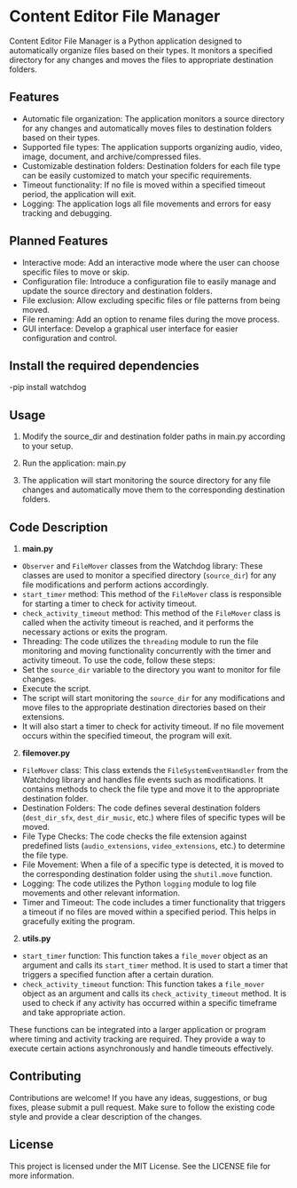 # Content Editor File Manager

Content Editor File Manager is a Python application designed to automatically organize files based on their types. It monitors a specified directory for any changes and moves the files to appropriate destination folders.

## Features

- Automatic file organization: The application monitors a source directory for any changes and automatically moves files to destination folders based on their types.
- Supported file types: The application supports organizing audio, video, image, document, and archive/compressed files.
- Customizable destination folders: Destination folders for each file type can be easily customized to match your specific requirements.
- Timeout functionality: If no file is moved within a specified timeout period, the application will exit.
- Logging: The application logs all file movements and errors for easy tracking and debugging.

## Planned Features

- Interactive mode: Add an interactive mode where the user can choose specific files to move or skip.
- Configuration file: Introduce a configuration file to easily manage and update the source directory and destination folders.
- File exclusion: Allow excluding specific files or file patterns from being moved.
- File renaming: Add an option to rename files during the move process.
- GUI interface: Develop a graphical user interface for easier configuration and control.

## Install the required dependencies

-pip install watchdog

## Usage
1. Modify the source_dir and destination folder paths in main.py according to your setup.

2. Run the application: main.py

3. The application will start monitoring the source directory for any file changes and automatically move them to the corresponding destination folders.

## Code Description

1. **main.py**

- `Observer` and `FileMover` classes from the Watchdog library: These classes are used to monitor a specified directory (`source_dir`) for any file modifications and perform actions accordingly.
- `start_timer` method: This method of the `FileMover` class is responsible for starting a timer to check for activity timeout.
- `check_activity_timeout` method: This method of the `FileMover` class is called when the activity timeout is reached, and it performs the necessary actions or exits the program.
- Threading: The code utilizes the `threading` module to run the file monitoring and moving functionality concurrently with the timer and activity timeout.
To use the code, follow these steps:
- Set the `source_dir` variable to the directory you want to monitor for file changes.
- Execute the script.
- The script will start monitoring the `source_dir` for any modifications and move files to the appropriate destination directories based on their extensions.
- It will also start a timer to check for activity timeout. If no file movement occurs within the specified timeout, the program will exit.

2. **filemover.py**

- `FileMover` class: This class extends the `FileSystemEventHandler` from the Watchdog library and handles file events such as modifications. It contains methods to check the file type and move it to the appropriate destination folder.
- Destination Folders: The code defines several destination folders (`dest_dir_sfx`, `dest_dir_music`, etc.) where files of specific types will be moved.
- File Type Checks: The code checks the file extension against predefined lists (`audio_extensions`, `video_extensions`, etc.) to determine the file type.
- File Movement: When a file of a specific type is detected, it is moved to the corresponding destination folder using the `shutil.move` function.
- Logging: The code utilizes the Python `logging` module to log file movements and other relevant information.
- Timer and Timeout: The code includes a timer functionality that triggers a timeout if no files are moved within a specified period. This helps in gracefully exiting the program.

2. **utils.py**

- `start_timer` function: This function takes a `file_mover` object as an argument and calls its `start_timer` method. It is used to start a timer that triggers a specified function after a certain duration.
- `check_activity_timeout` function: This function takes a `file_mover` object as an argument and calls its `check_activity_timeout` method. It is used to check if any activity has occurred within a specific timeframe and take appropriate action.

These functions can be integrated into a larger application or program where timing and activity tracking are required. They provide a way to execute certain actions asynchronously and handle timeouts effectively.

## Contributing
Contributions are welcome! If you have any ideas, suggestions, or bug fixes, please submit a pull request. Make sure to follow the existing code style and provide a clear description of the changes.

## License
This project is licensed under the MIT License. See the LICENSE file for more information.
